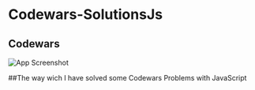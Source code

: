 # Codewars-SolutionsJs

## Codewars

![App Screenshot](https://www.codewars.com/users/Yacdany-CR/badges/large)

##The way wich I have solved some Codewars Problems with JavaScript
